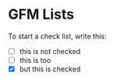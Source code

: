 # GFM Lists

To start a check list, write this:

- [ ] this is not checked
- [ ] this is too
- [x] but this is checked
